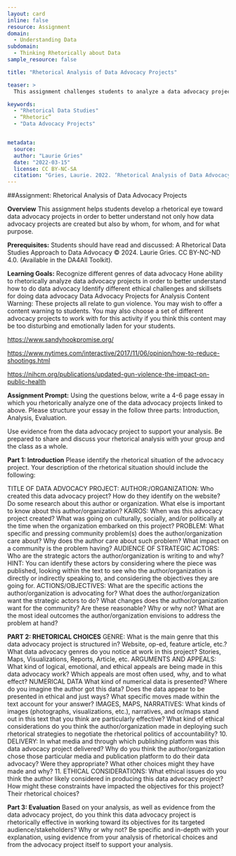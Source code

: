 ```yaml
---
layout: card
inline: false
resource: Assignment
domain:
  - Understanding Data
subdomain:
  - Thinking Rhetorically about Data
sample_resource: false

title: "Rhetorical Analysis of Data Advocacy Projects"

teaser: >
  This assignment challenges students to analyze a data advocacy project in order to deepen their abilities to identify the rhetorical situations of data advocacy projects and understand how they are rhetorically designed to meet a community’s or organizations’ advocacy goals.

keywords:
  - "Rhetorical Data Studies"
  - “Rhetoric”
  - "Data Advocacy Projects"


metadata:
  source: 
  author: "Laurie Gries"
  date: "2022-03-15"
  license: CC BY-NC-SA
  citation: "Gries, Laurie. 2022. ‘Rhetorical Analysis of Data Advocacy Projects.’ Data Advocacy for All, University of Colorado Boulder."
---
```


##Assignment: Rhetorical Analysis of Data Advocacy Projects

**Overview**
This assignment helps students develop a rhetorical eye toward data advocacy projects in order to better understand not only how data advocacy projects are created but also by whom, for whom, and for what purpose.

**Prerequisites:**
	Students should have read and discussed: A Rhetorical Data Studies Approach to Data Advocacy © 2024. Laurie Gries. CC BY-NC-ND 4.0. (Available in the DA4All Toolkit).

**Learning Goals:**
Recognize different genres of data advocacy
Hone ability to rhetorically analyze data advocacy projects in order to better understand how to do data advocacy
Identify different ethical challenges and skillsets for doing data advocacy
Data Advocacy Projects for Analysis
Content Warning: These projects all relate to gun violence. You may wish to offer a content warning to students. You may also choose a set of different advocacy projects to work with for this activity if you think this content may be too disturbing and emotionally laden for your students.

https://www.sandyhookpromise.org/

https://www.nytimes.com/interactive/2017/11/06/opinion/how-to-reduce-shootings.html

https://nihcm.org/publications/updated-gun-violence-the-impact-on-public-health

**Assignment Prompt:**
Using the questions below, write a 4-6 page essay in which you rhetorically analyze one of the data advocacy projects linked to above. Please structure your essay in the follow three parts: Introduction, Analysis, Evaluation. 

Use evidence from the data advocacy project to support your analysis. Be prepared to share and discuss your rhetorical analysis with your group and the class as a whole.

**Part 1: Introduction**
Please identify the rhetorical situation of the advocacy project. Your description of the rhetorical situation should include the following:

TITLE OF DATA ADVOCACY PROJECT:
AUTHOR:/ORGANIZATION: Who created this data advocacy project? How do they identify on the website? Do some research about this author or organization. What else is important to know about this author/organization?
KAIROS: When was this advocacy project created? What was going on culturally, socially, and/or politically at the time when the organization embarked on this project?
PROBLEM: What specific and pressing community problem(s) does the author/organization care about? Why does the author care about such problem? What impact on a community is the problem having?
AUDIENCE OF STRATEGIC ACTORS: Who are the strategic actors the author/organization is writing to and why? HINT: You can identify these actors by considering where the piece was published, looking within the text to see who the author/organization is directly or indirectly speaking to, and considering the objectives they are going for. 
ACTIONS/OBJECTIVES: What are the specific actions the author/organization is advocating for? What does the author/organization want the strategic actors to do? What changes does the author/organization want for the community? Are these reasonable? Why or why not? What are the most ideal outcomes the author/organization envisions to address the problem at hand?


**PART 2: RHETORICAL CHOICES**
GENRE: What is the main genre that this data advocacy project is structured in? Website, op-ed, feature article, etc.? What data advocacy genres do you notice at work in this project? Stories, Maps, Visualizations, Reports, Article, etc. 
ARGUMENTS AND APPEALS: What kind of logical, emotional, and ethical appeals are being made in this data advocacy work? Which appeals are most often used, why, and to what effect?
NUMERICAL DATA What kind of numerical data is presented? Where do you imagine the author got this data? Does the data appear to be presented in ethical and just ways? What specific moves made within the text account for your answer?
IMAGES, MAPS, NARRATIVES: What kinds of images (photographs, visualizations, etc.), narratives, and or/maps stand out in this text that you think are particularly effective? What kind of ethical considerations do you think the author/organization made in deploying such rhetorical strategies to negotiate the rhetorical politics of accountability?
    10. DELIVERY: In what media and through which publishing 
platform was this data advocacy project delivered? Why 
do you think the author/organization chose those 
particular media and publication platform to do their data advocacy? Were they appropriate? What other choices might they have made and why?
     11. ETHICAL CONSIDERATIONS: What ethical issues do you 
think the author likely considered in producing this data 
advocacy project? How might these constraints have impacted the objectives for this project? Their rhetorical choices? 

**Part 3: Evaluation**
Based on your analysis, as well as evidence from the data advocacy project, do you think this data advocacy project is rhetorically effective in working toward its objectives for its targeted audience/stakeholders? Why or why not? Be specific and in-depth with your explanation, using evidence from your analysis of rhetorical choices and from the advocacy project itself to support your analysis. 
